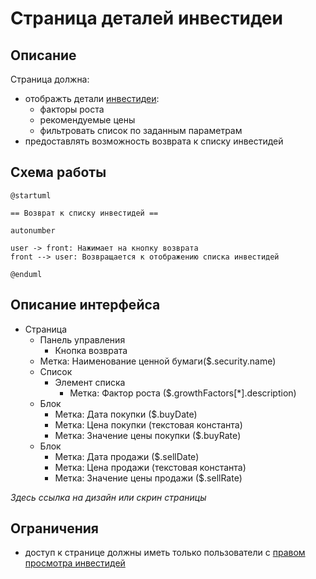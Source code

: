 # Страница деталей инвестидеи

## Описание 

Страница должна:
- отображть детали [инвестидеи](../domain/invest_idea.md):
    - факторы роста
    - рекомендуемые цены
    - фильтровать список по заданным параметрам
- предоставлять возможность возврата к списку инвестидей

## Схема работы

```plantuml
@startuml

== Возврат к списку инвестидей ==

autonumber

user -> front: Нажимает на кнопку возврата
front --> user: Возвращается к отображению списка инвестидей

@enduml
```

## Описание интерфейса

- Страница
    - Панель управления
        - Кнопка возврата
    - Метка: Наименование ценной бумаги($.security.name)
    - Список
        - Элемент списка
            - Метка: Фактор роста ($.growthFactors[*].description)
    - Блок 
        - Метка: Дата покупки ($.buyDate)
        - Метка: Цена покупки (текстовая константа)
        - Метка: Значение цены покупки ($.buyRate)
    - Блок 
        - Метка: Дата продажи ($.sellDate)
        - Метка: Цена продажи (текстовая константа)
        - Метка: Значение цены продажи ($.sellRate)

*Здесь ссылка на дизайн или скрин страницы*

## Ограничения

- доступ к странице должны иметь только пользователи с [правом просмотра инвестидей](../rights/invest_idea_view.md)